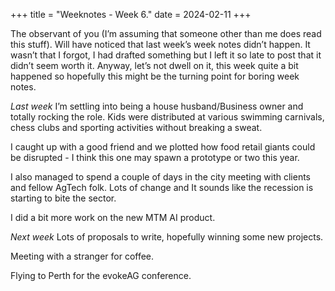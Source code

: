 +++
title = "Weeknotes - Week 6."
date = 2024-02-11
+++

The observant of you (I’m assuming that someone other than me does read this stuff). Will have noticed that last week’s week notes didn’t happen. It wasn’t that I forgot, I had drafted something but I left it so late to post that it didn’t seem worth it. Anyway, let’s not dwell on it, this week quite a bit happened so hopefully this might be the turning point for boring week notes. 

*Last week*
I’m settling into being a house husband/Business owner and totally rocking the role. Kids were distributed at various swimming carnivals, chess clubs and sporting activities without breaking a sweat. 

I caught up with a good friend and we plotted how food retail giants could be disrupted - I think this one may spawn a prototype or two this year. 

I also managed to spend a couple of days in the city meeting with clients and fellow AgTech folk. Lots of change and It sounds like the recession is starting to bite the sector. 

I did a bit more work on the new MTM AI product. 

*Next week*
Lots of proposals to write, hopefully winning some new projects. 

Meeting with a stranger for coffee.

Flying to Perth for the evokeAG conference. 
